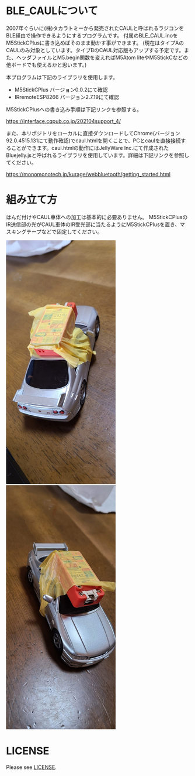 # BLE_CAULについて
2007年ぐらいに(株)タカラトミーから発売されたCAULと呼ばれるラジコンをBLE経由で操作できるようにするプログラムです。
付属のBLE_CAUL.inoをM5StickCPlusに書き込めばそのまま動かす事ができます。
(現在はタイプAのCAULのみ対象としています。タイプBのCAUL対応版もアップする予定です。また、ヘッダファイルとM5.begin関数を変えればM5Atom liteやM5StickCなどの他ボードでも使えるかと思います。)

本プログラムは下記のライブラリを使用します。
- M5StickCPlus バージョン0.0.2にて確認
- IRremoteESP8266 バージョン2.7.19にて確認

M5StickCPlusへの書き込み手順は下記リンクを参照する。

https://interface.cqpub.co.jp/202104support_4/

また、本リポジトリをローカルに直接ダウンロードしてChrome(バージョン92.0.4515.131にて動作確認)でcaul.htmlを開くことで、PCとcaulを直接接続することができます。caul.htmlの動作にはJellyWare Inc.にて作成されたBluejelly.jsと呼ばれるライブラリを使用しています。詳細は下記リンクを参照してください。

https://monomonotech.jp/kurage/webbluetooth/getting_started.html

# 組み立て方
はんだ付けやCAUL車体への加工は基本的に必要ありません。
M5StickCPlusのIR送信部の光がCAUL車体のIR受光部に当たるようにM5StickCPlusを置き、マスキングテープなどで固定してください。

<img src="https://github.com/henjin0/BLE_CAUL/blob/main/image/back.jpg?raw=true" width="300"> <img src="https://github.com/henjin0/BLE_CAUL/blob/main/image/front.jpg?raw=true" width="300">


# LICENSE
Please see [LICENSE](LICENSE).


